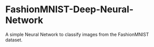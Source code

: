 # FashionMNIST-Deep-Neural-Network
A simple Neural Network to classify images from the FashionMNIST dataset.
